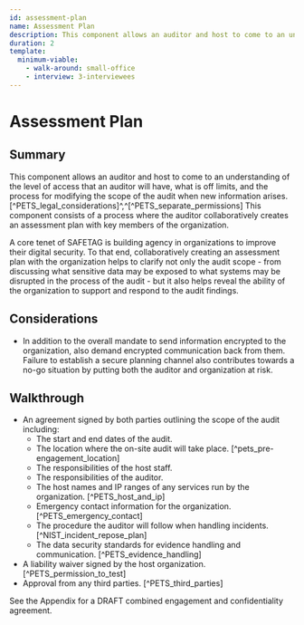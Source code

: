```yaml
---
id: assessment-plan
name: Assessment Plan
description: This component allows an auditor and host to come to an understanding of the level of access that an auditor will have,...
duration: 2
template:
  minimum-viable:
    - walk-around: small-office
    - interview: 3-interviewees
---
```

# Assessment Plan

## Summary

This component allows an auditor and host to come to an understanding of the level of access that an auditor will have, what is off limits, and the process for modifying the scope of the audit when new information arises. [^PETS_legal_considerations]^,^[^PETS_separate_permissions] This component consists of a process where the auditor collaboratively creates an assessment plan with key members of the organization.

A core tenet of SAFETAG is building agency in organizations to improve their digital security. To that end, collaboratively creating an assessment plan with the organization helps to clarify not only the audit scope - from discussing what sensitive data may be exposed to what systems may be disrupted in the process of the audit - but it also helps reveal the ability of the organization to support and respond to the audit findings.



## Considerations

  * In addition to the overall mandate to send information encrypted to the organization, also demand encrypted communication back from them. Failure to establish a secure planning channel also contributes towards a no-go situation by putting both the auditor and organization at risk.

## Walkthrough

  * An agreement signed by both parties outlining the scope of the audit including:
    * The start and end dates of the audit.
    * The location where the on-site audit will take place. [^pets_pre-engagement_location]
    * The responsibilities of the host staff.
    * The responsibilities of the auditor.
    * The host names and IP ranges of any services run by the organization. [^PETS_host_and_ip]
    * Emergency contact information for the organization. [^PETS_emergency_contact]
    * The procedure the auditor will follow when handling incidents. [^NIST_incident_repose_plan]
    * The data security standards for evidence handling and communication. [^PETS_evidence_handling]
  * A liability waiver signed by the host organization. [^PETS_permission_to_test]
  * Approval from any third parties. [^PETS_third_parties]


See the Appendix for a DRAFT combined engagement and confidentiality agreement.


